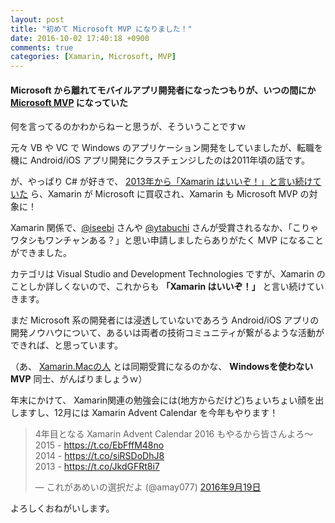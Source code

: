 ```yaml
---
layout: post
title: "初めて Microsoft MVP になりました！"
date: 2016-10-02 17:40:18 +0900
comments: true
categories: [Xamarin, Microsoft, MVP]
---
```


#### Microsoft から離れてモバイルアプリ開発者になったつもりが、いつの間にか [Microsoft MVP](https://mvp.microsoft.com/ja-jp/overview) になっていた

<!--more-->

何を言ってるのかわからねーと思うが、そういうことですｗ

元々 VB や VC で Windows のアプリケーション開発をしていましたが、転職を機に Android/iOS アプリ開発にクラスチェンジしたのは2011年頃の話です。

が、やっぱり C# が好きで、 [2013年から「Xamarin はいいぞ！」と言い続けていた](http://qiita.com/search?q=+user%3Aamay077+tag%3Axamarin&sort=stock) ら、Xamarin が Microsoft に買収され、Xamarin も Microsoft MVP の対象に！

Xamarin 関係で、[@iseebi](https://twitter.com/iseebi) さんや [@ytabuchi](https://twitter.com/ytabuchi) さんが受賞されるなか、「こりゃワタシもワンチャンある？」と思い申請しましたらありがたく MVP になることができました。

カテゴリは Visual Studio and Development Technologies ですが、Xamarin のことしか詳しくないので、これからも **「Xamarin はいいぞ！」** と言い続けていきます。

まだ Microsoft 系の開発者には浸透していないであろう Android/iOS アプリの開発ノウハウについて、あるいは両者の技術コミュニティが繋がるような活動ができれば、と思っています。

（あ、 [Xamarin.Macの人](http://aile.hatenablog.com/entry/2016/10/02/005811) とは同期受賞になるのかな、 **Windowsを使わないMVP** 同士、がんばりましょうｗ）

年末にかけて、 Xamarin関連の勉強会には(地方からだけど)ちょいちょい顔を出しますし、12月には Xamarin Advent Calendar を今年もやります！

<blockquote class="twitter-tweet" data-lang="ja"><p lang="ja" dir="ltr">4年目となる Xamarin Advent Calendar 2016 もやるから皆さんよろ〜<br>2015 - <a href="https://t.co/EbFffM48no">https://t.co/EbFffM48no</a><br>2014 - <a href="https://t.co/siRSDoDhJ8">https://t.co/siRSDoDhJ8</a><br>2013 - <a href="https://t.co/JkdGFRt8i7">https://t.co/JkdGFRt8i7</a></p>&mdash; これがあめいの選択だよ (@amay077) <a href="https://twitter.com/amay077/status/777844707669909504">2016年9月19日</a></blockquote>
<script async src="//platform.twitter.com/widgets.js" charset="utf-8"></script>

よろしくおねがいします。